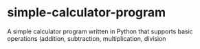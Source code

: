 # simple-calculator-program
A simple calculator program written in Python that supports basic operations (addition, subtraction, multiplication, division
